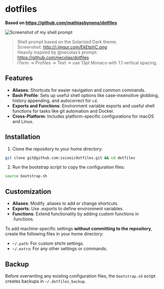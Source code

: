# dotfiles

**Based on <https://github.com/mathiasbynens/dotfiles>**

![Screenshot of my shell prompt](https://i.imgur.com/EkEtphC.png)

> Shell prompt based on the Solarized Dark theme.  
Screenshot: <http://i.imgur.com/EkEtphC.png>  
Heavily inspired by @necolas’s prompt: <https://github.com/necolas/dotfiles>  
iTerm → Profiles → Text → use 13pt Monaco with 1.1 vertical spacing.

## Features

- **Aliases**: Shortcuts for easier navigation and common commands.
- **Bash Profile**: Sets up useful shell options like case-insensitive globbing, history appending, and autocorrect for `cd`.
- **Exports and Functions**: Environment variable exports and useful shell functions for tasks like git automation and Docker.
- **Cross-Platform**: Includes platform-specific configurations for macOS and Linux.

## Installation

1. Clone the repository to your home directory:

```sh
git clone git@github.com:ioiooi/dotfiles.git && cd dotfiles
```

2. Run the bootstrap script to copy the configuration files:

```sh
source bootstrap.sh
```

## Customization

- **Aliases**: Modify .aliases to add or change shortcuts.
- **Exports**: Use .exports to define environment variables.
- **Functions**: Extend functionality by adding custom functions in .functions.

To add machine-specific settings **without committing to the repository**, create the following files in your home directory:

- `~/.path`: For custom `$PATH` settings.
- `~/.extra`: For any other settings or commands.

## Backup

Before overwriting any existing configuration files, the `bootstrap.sh` script creates backups in `~/.dotfiles_backup`.
